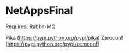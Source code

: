 # NetAppsFinal

Requires:
Rabbit-MQ

Pika (https://pypi.python.org/pypi/pika)
Zeroconf (https://pypi.python.org/pypi/zeroconf)
